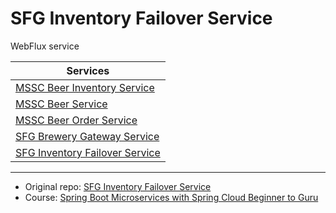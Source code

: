 # SFG Inventory Failover Service

WebFlux service

| Services                                                                                   |
| ------------------------------------------------------------------------------------------ |
| [MSSC Beer Inventory Service](https://github.com/Shterneregen/mssc-beer-inventory-service) |
| [MSSC Beer Service](https://github.com/Shterneregen/mssc-beer-service)                     |
| [MSSC Beer Order Service](https://github.com/Shterneregen/mssc-beer-service)               |
| [SFG Brewery Gateway Service](https://github.com/Shterneregen/mssc-brewery-gateway)        |
| [SFG Inventory Failover Service](https://github.com/Shterneregen/mssc-inventory-failover)  |

---
* Original repo:
[SFG Inventory Failover Service](https://github.com/springframeworkguru/mssc-inventory-failover)
* Course: 
[Spring Boot Microservices with Spring Cloud Beginner to Guru](https://www.udemy.com/course/spring-boot-microservices-with-spring-cloud-beginner-to-guru/)